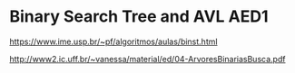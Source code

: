 # Binary Search Tree and AVL AED1

https://www.ime.usp.br/~pf/algoritmos/aulas/binst.html


http://www2.ic.uff.br/~vanessa/material/ed/04-ArvoresBinariasBusca.pdf
